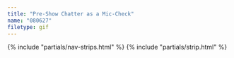 ```yaml
---
title: "Pre-Show Chatter as a Mic-Check"
name: "080627"
filetype: gif
---
```


{% include "partials/nav-strips.html" %}
{% include "partials/strip.html" %}